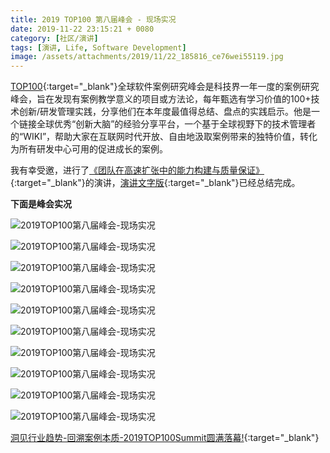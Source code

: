 ```yaml
---
title: 2019 TOP100 第八届峰会 - 现场实况
date: 2019-11-22 23:15:21 + 0080
category: [社区/演讲]
tags: [演讲, Life, Software Development]
image: /assets/attachments/2019/11/22_185816_ce76wei55119.jpg
---
```

[TOP100](https://www.top100summit.com/Home){:target="_blank"}全球软件案例研究峰会是科技界一年一度的案例研究峰会，旨在发现有案例教学意义的项目或方法论，每年甄选有学习价值的100+技术创新/研发管理实践，分享他们在本年度最值得总结、盘点的实践启示。他是一个链接全球优秀“创新大脑”的经验分享平台，一个基于全球视野下的技术管理者的“WIKI”，帮助大家在互联网时代开放、自由地汲取案例带来的独特价值，转化为所有研发中心可用的促进成长的案例。

我有幸受邀，进行了[《团队在高速扩张中的能力构建与质量保证》](https://www.top100summit.com/detail?id=14087){:target="_blank"}的演讲，[演讲文字版](/posts/capacity-growth-and-assurance-of-team-during-expansion/){:target="_blank"}已经总结完成。

**下面是峰会实况**

![2019TOP100第八届峰会-现场实况](/assets/attachments/2019/11/22_191134_510fimg29436.jpg)     

![2019TOP100第八届峰会-现场实况](/assets/attachments/2019/11/22_185813_0101img26914.jpg)     

![2019TOP100第八届峰会-现场实况](/assets/attachments/2019/11/22_185814_2bb7img28799.jpg)     

![2019TOP100第八届峰会-现场实况](/assets/attachments/2019/11/22_185814_d54awei26876.jpg)        

![2019TOP100第八届峰会-现场实况](/assets/attachments/2019/11/22_185815_1ba3wei05153.jpg)     

![2019TOP100第八届峰会-现场实况](/assets/attachments/2019/11/22_185815_8ad0wei93730.jpg)     

![2019TOP100第八届峰会-现场实况](/assets/attachments/2019/11/22_185815_95b2wei50025.jpg)     

![2019TOP100第八届峰会-现场实况](/assets/attachments/2019/11/22_185815_c692wei13539.jpg)     

![2019TOP100第八届峰会-现场实况](/assets/attachments/2019/11/22_185816_be65wei15058.jpg)     

![2019TOP100第八届峰会-现场实况](/assets/attachments/2019/11/22_185817_ee12wei31350.jpg)     

[洞见行业趋势-回溯案例本质-2019TOP100Summit圆满落幕!](https://mp.weixin.qq.com/s/79z6BJZFHXp7IDzHRzgYAQ){:target="_blank"} 

